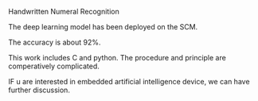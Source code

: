 Handwritten Numeral Recognition

The deep learning model has been deployed on the SCM.

The accuracy is about 92%.

This work includes C and python. The procedure and principle are comperatively complicated.

IF u are interested in embedded artificial intelligence device, we can have further discussion.
